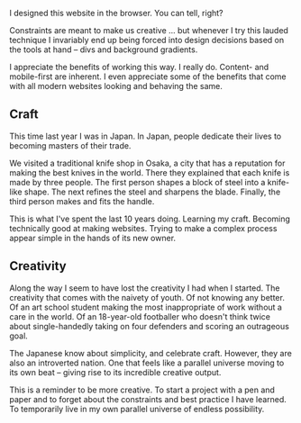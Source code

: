 I designed this website in the browser. You can tell, right?

Constraints are meant to make us creative ... but whenever I
try this lauded technique I invariably end up being forced
into design decisions based on the tools at hand – divs and
background gradients.

I appreciate the benefits of working this way. I really do.
Content- and mobile-first are inherent. I even appreciate some
of the benefits that come with all modern websites looking and
behaving the same.

## Craft

This time last year I was in Japan. In Japan, people dedicate
their lives to becoming masters of their trade.

We visited a traditional knife shop in Osaka, a city that has
a reputation for making the best knives in the world. There
they explained that each knife is made by three people. The
first person shapes a block of steel into a knife-like shape.
The next refines the steel and sharpens the blade. Finally,
the third person makes and fits the handle.

This is what I've spent the last 10 years doing. Learning my
craft. Becoming technically good at making websites. Trying to
make a complex process appear simple in the hands of its new
owner.

## Creativity

Along the way I seem to have lost the creativity I had when I
started. The creativity that comes with the naivety of youth.
Of not knowing any better. Of an art school student making the
most inappropriate of work without a care in the world. Of an
18-year-old footballer who doesn't think twice about
single-handedly taking on four defenders and scoring an
outrageous goal.

The Japanese know about simplicity, and celebrate craft.
However, they are also an introverted nation. One that feels
like a parallel universe moving to its own beat – giving rise
to its incredible creative output.

This is a reminder to be more creative. To start a project
with a pen and paper and to forget about the constraints and
best practice I have learned. To temporarily live in my own
parallel universe of endless possibility.
